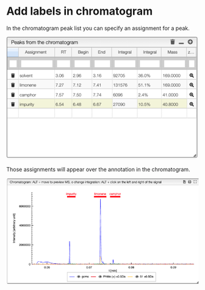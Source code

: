 # Add labels in chromatogram

In the chromatogram peak list you can specify an assignment for a peak.

<img src="assignment.png" />

Those assignments will appear over the annotation in the chromatogram.

<img src="annotations.png" />
